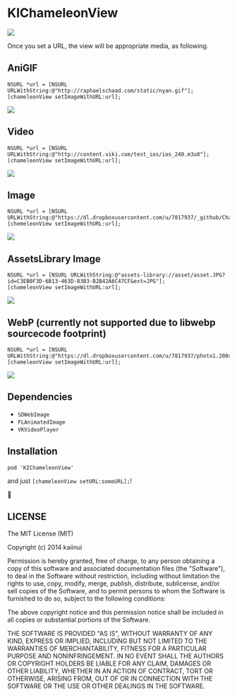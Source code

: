 KIChameleonView
===============

![](http://img.shields.io/cocoapods/v/KIChameleonView.svg?style=flat)

Once you set a URL, the view will be appropriate media, as following.

AniGIF
---

```objc
NSURL *url = [NSURL URLWithString:@"http://raphaelschaad.com/static/nyan.gif"];
[chameleonView setImageWithURL:url];
```

![](http://raphaelschaad.com/static/nyan.gif)

Video
---

```objc
NSURL *url = [NSURL URLWithString:@"http://content.viki.com/test_ios/ios_240.m3u8"];
[chameleonView setImageWithURL:url];
```

![](https://camo.githubusercontent.com/4258638f03f72effdd2e540b359bab11287fe289/687474703a2f2f656e67696e656572696e672e76696b692e636f6d2f696d616765732f626c6f672f766964656f5f706c617965725f72756e6e696e675f6d616e2e6a7067)

Image
---

```objc
NSURL *url = [NSURL URLWithString:@"https://dl.dropboxusercontent.com/u/7817937/_github/ChameleonView.jpg"];
[chemeleonView setImageWithURL:url];
```

![](https://dl.dropboxusercontent.com/u/7817937/_github/ChameleonView.jpg)

AssetsLibrary Image
---

```objc
NSURL *url = [NSURL URLWithString:@"assets-library://asset/asset.JPG?id=C3EB0F3D-6B13-463D-83B3-B2B42A6C47CF&ext=JPG"];
[chameleonView setImageWithURL:url];
```

![](https://dl.dropboxusercontent.com/u/7817937/_github/assetsphoto.jpg)

WebP (currently not supported due to libwebp sourcecode footprint)
---

```objc
NSURL *url = [NSURL URLWithString:@"https://dl.dropboxusercontent.com/u/7817937/photo1.200x.raw.webp"];
[chameleonView setImageWithURL:url];
```

![](https://dl.dropboxusercontent.com/u/7817937/nameko.jpg)

Dependencies
---

- `SDWebImage`
- `FLAnimatedImage`
- `VKVideoPlayer`

Installation
---

`pod 'KIChameleonView'`

and just `[chameleonView setURL:someURL];`!

:sushi:

LICENSE
---

The MIT License (MIT)

Copyright (c) 2014 kaiinui

Permission is hereby granted, free of charge, to any person obtaining a copy
of this software and associated documentation files (the "Software"), to deal
in the Software without restriction, including without limitation the rights
to use, copy, modify, merge, publish, distribute, sublicense, and/or sell
copies of the Software, and to permit persons to whom the Software is
furnished to do so, subject to the following conditions:

The above copyright notice and this permission notice shall be included in all
copies or substantial portions of the Software.

THE SOFTWARE IS PROVIDED "AS IS", WITHOUT WARRANTY OF ANY KIND, EXPRESS OR
IMPLIED, INCLUDING BUT NOT LIMITED TO THE WARRANTIES OF MERCHANTABILITY,
FITNESS FOR A PARTICULAR PURPOSE AND NONINFRINGEMENT. IN NO EVENT SHALL THE
AUTHORS OR COPYRIGHT HOLDERS BE LIABLE FOR ANY CLAIM, DAMAGES OR OTHER
LIABILITY, WHETHER IN AN ACTION OF CONTRACT, TORT OR OTHERWISE, ARISING FROM,
OUT OF OR IN CONNECTION WITH THE SOFTWARE OR THE USE OR OTHER DEALINGS IN THE
SOFTWARE.
